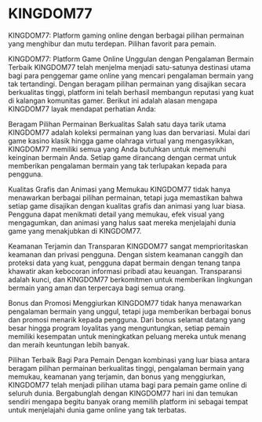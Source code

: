 # KINGDOM77
KINGDOM77: Platform gaming online dengan berbagai pilihan permainan yang menghibur dan mutu terdepan. Pilihan favorit para pemain.

KINGDOM77: Platform Game Online Unggulan dengan Pengalaman Bermain Terbaik
KINGDOM77 telah menjelma menjadi satu-satunya destinasi utama bagi para penggemar game online yang mencari pengalaman bermain yang tak tertandingi. Dengan beragam pilihan permainan yang disajikan secara berkualitas tinggi, platform ini telah berhasil membangun reputasi yang kuat di kalangan komunitas gamer. Berikut ini adalah alasan mengapa KINGDOM77 layak mendapat perhatian Anda:

Beragam Pilihan Permainan Berkualitas
Salah satu daya tarik utama KINGDOM77 adalah koleksi permainan yang luas dan bervariasi. Mulai dari game kasino klasik hingga game olahraga virtual yang mengasyikkan, KINGDOM77 memiliki semua yang Anda butuhkan untuk memenuhi keinginan bermain Anda. Setiap game dirancang dengan cermat untuk memberikan pengalaman bermain yang tak terlupakan kepada para pengguna.

Kualitas Grafis dan Animasi yang Memukau
KINGDOM77 tidak hanya menawarkan berbagai pilihan permainan, tetapi juga memastikan bahwa setiap game disajikan dengan kualitas grafis dan animasi yang luar biasa. Pengguna dapat menikmati detail yang memukau, efek visual yang mengagumkan, dan animasi yang halus saat mereka menjelajahi dunia game yang menakjubkan di KINGDOM77.

Keamanan Terjamin dan Transparan
KINGDOM77 sangat memprioritaskan keamanan dan privasi pengguna. Dengan sistem keamanan canggih dan proteksi data yang kuat, pengguna dapat bermain dengan tenang tanpa khawatir akan kebocoran informasi pribadi atau keuangan. Transparansi adalah kunci, dan KINGDOM77 berkomitmen untuk memberikan lingkungan bermain yang aman dan terpercaya bagi semua orang.

Bonus dan Promosi Menggiurkan
KINGDOM77 tidak hanya menawarkan pengalaman bermain yang unggul, tetapi juga memberikan berbagai bonus dan promosi menarik kepada pengguna. Dari bonus selamat datang yang besar hingga program loyalitas yang menguntungkan, setiap pemain memiliki kesempatan untuk meningkatkan peluang mereka untuk menang dan meraih keuntungan lebih banyak.

Pilihan Terbaik Bagi Para Pemain
Dengan kombinasi yang luar biasa antara beragam pilihan permainan berkualitas tinggi, pengalaman bermain yang memukau, keamanan yang terjamin, dan bonus yang menggiurkan, KINGDOM77 telah menjadi pilihan utama bagi para pemain game online di seluruh dunia. Bergabunglah dengan KINGDOM77 hari ini dan temukan sendiri mengapa begitu banyak orang memilih platform ini sebagai tempat untuk menjelajahi dunia game online yang tak terbatas.
